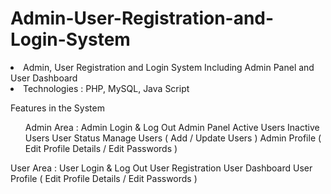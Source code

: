 # Admin-User-Registration-and-Login-System
<li>Admin, User Registration and Login System Including Admin Panel and User Dashboard</li>
<li>Technologies : PHP, MySQL, Java Script</li>

Features in the System 
<ul>
Admin Area : 
 Admin Login & Log Out
 Admin Panel
 Active Users
 Inactive Users
 User Status
 Manage Users ( Add / Update Users )
 Admin Profile ( Edit Profile Details / Edit Passwords )
</ul>
User Area : 
 User Login & Log Out
 User Registration
 User Dashboard 
 User Profile ( Edit Profile Details / Edit Passwords )


